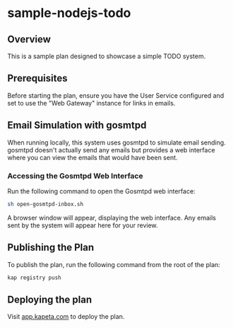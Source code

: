 # sample-nodejs-todo

## Overview

This is a sample plan designed to showcase a simple TODO system.

## Prerequisites

Before starting the plan, ensure you have the User Service configured and set to use the "Web Gateway" instance for links in emails.

## Email Simulation with gosmtpd

When running locally, this system uses gosmtpd to simulate email sending. gosmtpd doesn't actually send any emails but provides a web interface where you can view the emails that would have been sent.

### Accessing the Gosmtpd Web Interface

Run the following command to open the Gosmtpd web interface:

```bash
sh open-gosmtpd-inbox.sh
```

A browser window will appear, displaying the web interface. Any emails sent by the system will appear here for your review.

## Publishing the Plan

To publish the plan, run the following command from the root of the plan:

```bash
kap registry push
```

## Deploying the plan

Visit [app.kapeta.com](https://app.kapeta.com/deployments) to deploy the plan.
